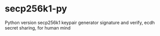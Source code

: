 # secp256k1-py
Python version secp256k1 keypair generator signature and verify, ecdh secret sharing, for human mind
